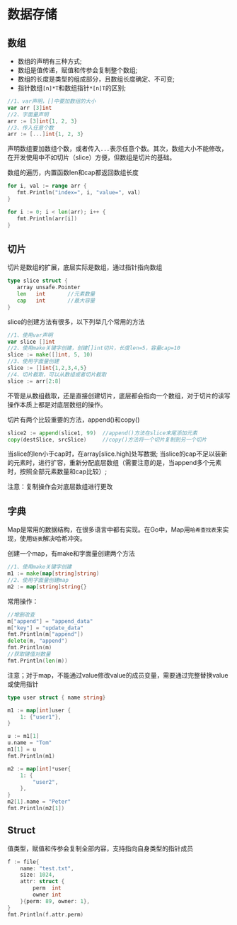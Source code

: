 # 数据存储
## 数组
- 数组的声明有三种方式;
- 数组是值传递，赋值和传参会复制整个数组;
- 数组的长度是类型的组成部分，且数组长度确定、不可变;
- 指针数组`[n]*T`和数组指针`*[n]T`的区别;

```go
//1、var声明，[]中要加数组的大小
var arr [3]int
//2、字面量声明
arr := [3]int{1, 2, 3}
//3、传入任意个数
arr := [...]int{1, 2, 3}
```
声明数组要加数组个数，或者传入`...`表示任意个数。其次，数组大小不能修改，在开发使用中不如切片（slice）方便，但数组是切片的基础。

数组的遍历，内置函数len和cap都返回数组长度
```go
for i, val := range arr {
   fmt.Println("index=", i, "value=", val)
}

for i := 0; i < len(arr); i++ {
   fmt.Println(arr[i])
}
```

## 切片
切片是数组的扩展，底层实际是数组，通过指针指向数组
```go
type slice struct {
   array unsafe.Pointer
   len   int       //元素数量
   cap   int       //最大容量
}
```
slice的创建方法有很多，以下列举几个常用的方法
```go
//1、使用var声明
var slice []int
//2、使用make关键字创建，创建[]int切片，长度len=5，容量cap=10
slice := make([]int, 5, 10)
//3、使用字面量创建
slice := []int{1,2,3,4,5}
//4、切片截取，可以从数组或者切片截取
slice := arr[2:8]
```

不管是从数组截取，还是直接创建切片，底层都会指向一个数组，对于切片的读写操作本质上都是对底层数组的操作。

切片有两个比较重要的方法，append()和copy()

```go
slice2 := append(slice1, 99)  //append()方法在slice末尾添加元素
copy(destSlice, srcSlice)     //copy()方法将一个切片复制到另一个切片
```
当slice的len小于cap时，在array[slice.high]处写数据;
当slice的cap不足以装新的元素时，进行扩容，重新分配底层数组（需要注意的是，当append多个元素时，按照全部元素数量和cap比较）;

注意：复制操作会对底层数组进行更改

## 字典
Map是常用的数据结构，在很多语言中都有实现。在Go中，Map用`哈希查找表`来实现，使用`链表`解决哈希冲突。

创建一个map，有make和字面量创建两个方法
```go
//1、使用make关键字创建
m1 := make(map[string]string)
//2、使用字面量创建map
m2 := map[string]string{}
```
常用操作：

```go
//增删改查
m["append"] = "append_data"
m["key"] = "update_data"
fmt.Println(m["append"])
delete(m, "append")
fmt.Println(m)
//获取键值对数量
fmt.Println(len(m))
```

注意；对于map，不能通过value修改value的成员变量，需要通过完整替换value或使用指针

```go
type user struct { name string}
```
```go
m1 := map[int]user {
    1: {"user1"},
}

u := m1[1]
u.name = "Tom"
m1[1] = u
fmt.Println(m1)
```

```go
m2 := map[int]*user{
    1: {
        "user2",
    },
}
m2[1].name = "Peter"
fmt.Println(m2[1])
```

## Struct

值类型，赋值和传参会复制全部内容，支持指向自身类型的指针成员

````go
f := file{
    name: "test.txt",
    size: 1024,
    attr: struct {
        perm  int
        owner int
    }{perm: 89, owner: 1},
}
fmt.Println(f.attr.perm)
````